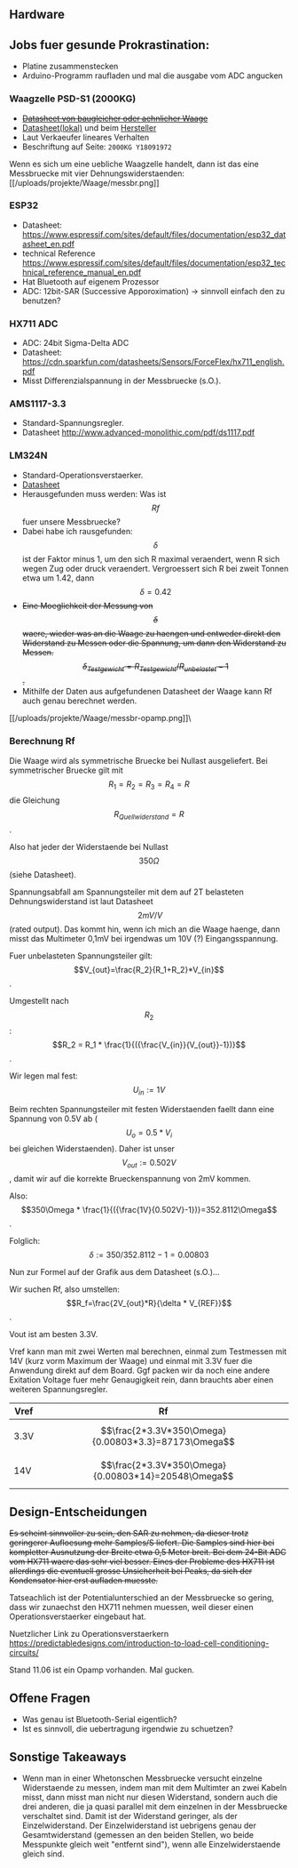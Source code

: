 ## Hardware

## Jobs fuer gesunde Prokrastination:
- Platine zusammenstecken
- Arduino-Programm raufladen und mal die ausgabe vom ADC angucken

### Waagzelle PSD-S1 (2000KG)
-  ~~[Datasheet von baugleicher oder aehnlicher Waage](https://cdn.sparkfun.com/assets/parts/1/2/2/3/8/TAS501.pdf)~~
- [Datasheet(lokal)](/uploads/projekte/Waage/061004354176.jpg) und beim
  [Hersteller](http://www.cnpushton.com/en/index.php?c=product&id=36)
- Laut Verkaeufer lineares Verhalten
- Beschriftung auf Seite: `2000KG Y18091972`

Wenn es sich um eine uebliche Waagzelle handelt, dann ist das eine Messbruecke
mit vier Dehnungswiderstaenden:
[[/uploads/projekte/Waage/messbr.png]]

### ESP32
- Datasheet: https://www.espressif.com/sites/default/files/documentation/esp32_datasheet_en.pdf
- technical Reference https://www.espressif.com/sites/default/files/documentation/esp32_technical_reference_manual_en.pdf
- Hat Bluetooth auf eigenem Prozessor
- ADC: 12bit-SAR (Successive Apporoximation) -> sinnvoll einfach den zu benutzen?

### HX711 ADC
- ADC: 24bit Sigma-Delta ADC
- Datasheet: https://cdn.sparkfun.com/datasheets/Sensors/ForceFlex/hx711_english.pdf
- Misst Differenzialspannung in der Messbruecke (s.O.).

### AMS1117-3.3
- Standard-Spannungsregler.
- Datasheet http://www.advanced-monolithic.com/pdf/ds1117.pdf

### LM324N
- Standard-Operationsverstaerker.
- [Datasheet](https://www.ti.com/lit/ds/symlink/lm324-n.pdf)
- Herausgefunden muss werden: Was ist $$Rf$$ fuer unsere Messbruecke?
- Dabei habe ich rausgefunden: $$\delta$$ ist der Faktor minus 1, um den sich R
  maximal veraendert, wenn R sich wegen Zug oder druck veraendert. Vergroessert
  sich R bei zweit Tonnen etwa um 1.42, dann $$\delta=0.42$$
- ~~Eine Moeglichkeit der Messung von $$\delta$$ waere, wieder was an die Waage zu haengen und entweder direkt den Widerstand zu Messen oder die Spannung, um dann den Widerstand zu Messen. $$\delta_{Testgewicht}=R_{Testgewicht}/R_{unbelastet}-1$$.~~
- Mithilfe der Daten aus aufgefundenen Datasheet der Waage kann Rf auch genau berechnet werden.

[[/uploads/projekte/Waage/messbr-opamp.png]]\

### Berechnung Rf
Die Waage wird als symmetrische Bruecke bei Nullast ausgeliefert.
Bei symmetrischer Bruecke gilt mit $$R_1=R_2=R_3=R_4=R$$ die Gleichung $$R_{Quellwiderstand}=R$$ .

Also hat jeder der Widerstaende bei Nullast $$350\Omega$$ (siehe Datasheet).

Spannungsabfall am Spannungsteiler mit dem auf 2T belasteten Dehnungswiderstand ist laut Datasheet $$~2mV/V$$ (rated output). Das kommt hin, wenn ich mich an die Waage haenge, dann misst das Multimeter 0,1mV bei irgendwas um 10V (?) Eingangsspannung.

Fuer unbelasteten Spannungsteiler gilt: $$V_{out}=\frac{R_2}{R_1+R_2}*V_{in}$$.

Umgestellt nach $$R_2$$: $$R_2 = R_1 * \frac{1}{({\frac{V_{in}}{V_{out}}-1})}$$.

Wir legen mal fest: $$U_{in}:=1V$$

Beim rechten Spannungsteiler mit festen Widerstaenden
faellt dann eine Spannung von 0.5V ab ($$U_o=0.5*V_i$$ bei gleichen Widerstaenden).
Daher ist unser $$V_{out}:=0.502V$$, damit wir auf die korrekte Brueckenspannung von 2mV kommen.

Also: $$350\Omega * \frac{1}{({\frac{1V}{0.502V}-1})}=352.8112\Omega$$.

Folglich: $$\delta:=350/352.8112-1=0.00803$$

Nun zur Formel auf der Grafik aus dem Datasheet (s.O.)...

Wir suchen Rf, also umstellen: $$R_f=\frac{2V_{out}*R}{\delta * V_{REF}}$$.

Vout ist am besten 3.3V.

Vref kann man mit zwei Werten mal berechnen, einmal zum Testmessen mit 14V (kurz vorm Maximum der Waage)
und einmal mit 3.3V fuer die Anwendung direkt auf dem Board. Ggf packen wir da noch eine andere Exitation Voltage fuer mehr Genaugigkeit rein, dann brauchts aber einen weiteren Spannungsregler.

| Vref | Rf |
|------|----|
| 3.3V | $$\frac{2*3.3V*350\Omega}{0.00803*3.3}=87173\Omega$$ |
| 14V  | $$\frac{2*3.3V*350\Omega}{0.00803*14}=20548\Omega$$ |

## Design-Entscheidungen
~~Es scheint sinnvoller zu sein, den SAR zu nehmen, da dieser trotz geringerer Aufloesung mehr Samples/S liefert. Die Samples sind hier bei kompletter Ausnutzung der Breite etwa 0,5 Meter breit. Bei dem 24-Bit ADC vom HX711 waere das sehr viel besser.
Eines der Probleme des HX711 ist allerdings die eventuell grosse Unsicherheit bei Peaks, da sich der Kondensator hier erst aufladen muesste.~~

Tatseachlich ist der Potentialunterschied an der Messbruecke so gering, dass wir zunaechst den HX711 nehmen muessen, weil dieser einen Operationsverstaerker eingebaut hat.

Nuetzlicher Link zu Operationsverstaerkern https://predictabledesigns.com/introduction-to-load-cell-conditioning-circuits/

Stand 11.06 ist ein Opamp vorhanden. Mal gucken.


## Offene Fragen
- Was genau ist Bluetooth-Serial eigentlich?
- Ist es sinnvoll, die uebertragung irgendwie zu schuetzen?

## Sonstige Takeaways
- Wenn man in einer Whetonschen Messbruecke versucht einzelne Widerstaende zu messen, indem man mit dem Multimter an zwei Kabeln misst, dann misst man nicht nur diesen Widerstand, sondern auch die drei anderen, die ja quasi parallel mit dem einzelnen in der Messbruecke verschaltet sind. Damit ist der Widerstand geringer, als der Einzelwiderstand. Der Einzelwiderstand ist uebrigens genau der Gesamtwiderstand (gemessen an den beiden Stellen, wo beide Messpunkte gleich weit "entfernt sind"), wenn alle Einzelwiderstaende gleich sind.
